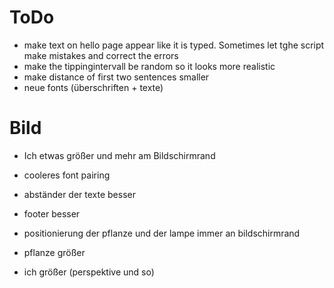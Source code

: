 # ToDo

- make text on hello page appear like it is typed. Sometimes let tghe script make mistakes and correct the errors
- make the tippingintervall be random so it looks more realistic
- make distance of first two sentences smaller
- neue fonts (überschriften + texte)

# Bild

- Ich etwas größer und mehr am Bildschirmrand
- cooleres font pairing
- abständer der texte besser
- footer besser

- positionierung der pflanze und der lampe immer an bildschirmrand
- pflanze größer
- ich größer (perspektive und so)
